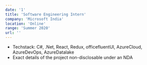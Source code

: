 ```yaml
---
date: '1'
title: 'Software Engineering Intern'
company: 'Microsoft India'
location: 'Online'
range: 'Summer 2020'
url: ''
---
```


- Techstack: C#, .Net, React, Redux, officefluentUI, AzureCloud, AzureDevOps, AzureDatalake
- Exact details of the project non-disclosable under an NDA
